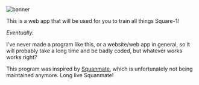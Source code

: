 ![banner](https://user-images.githubusercontent.com/81187812/200650144-15e53ce3-a53a-4dff-a843-93d353909e41.png)


This is a web app that will be used for you to train all things Square-1!

_Eventually._

I've never made a program like this, or a website/web app in general, so it will probably take a long time and be badly coded, but whatever works works right?

This program was inspired by [Squanmate](https://github.com/sp3ctum/squanmate), which is unfortunately not being maintained anymore. Long live Squanmate!
